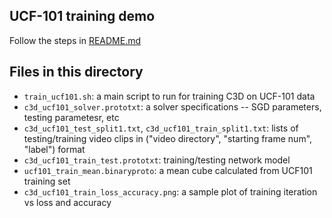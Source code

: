 ## UCF-101 training demo

Follow the steps in [README.md](/#ucf-101-training-demo)

## Files in this directory

* `train_ucf101.sh`: a main script to run for training C3D on UCF-101 data
* `c3d_ucf101_solver.prototxt`: a solver specifications -- SGD parameters, testing parametesr, etc
* `c3d_ucf101_test_split1.txt`, `c3d_ucf101_train_split1.txt`: lists of testing/training video clips in ("video directory", "starting frame num", "label") format
* `c3d_ucf101_train_test.prototxt`: training/testing network model
* `ucf101_train_mean.binaryproto`: a mean cube calculated from UCF101 training set
* `c3d_ucf101_train_loss_accuracy.png`: a sample plot of training iteration vs loss and accuracy
